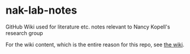 # nak-lab-notes
GitHub Wiki used for literature etc. notes relevant to Nancy Kopell's research group

For the wiki content, which is the entire reason for this repo, see [the
wiki](https://github.com/cogrhythms/nak-lab-notes/wiki).
